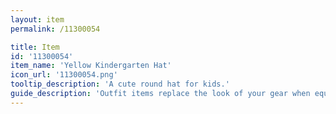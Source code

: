 ```yaml
---
layout: item
permalink: /11300054

title: Item
id: '11300054'
item_name: 'Yellow Kindergarten Hat'
icon_url: '11300054.png'
tooltip_description: 'A cute round hat for kids.'
guide_description: 'Outfit items replace the look of your gear when equipped.'
---
```

